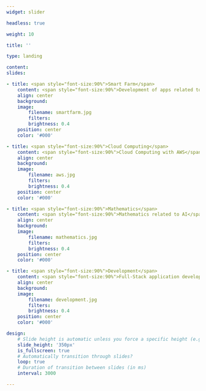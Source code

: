 ```yaml
---
widget: slider

headless: true

weight: 10

title: ''

type: landing

content:
slides:

- title: <span style="font-size:90%">Smart Farm</span>
    content: <span style="font-size:90%">Development of apps related to smart farming</span>
    align: center
    background:
    image:
        filename: smartfarm.jpg
        filters:
        brightness: 0.4
    position: center
    color: '#000'

- title: <span style="font-size:90%">Cloud Computing</span>
    content: <span style="font-size:90%">Cloud Computing with AWS</span>
    align: center
    background:
    image:
        filename: aws.jpg
        filters:
        brightness: 0.4
    position: center
    color: '#000'

- title: <span style="font-size:90%">Mathematics</span>
    content: <span style="font-size:90%">Mathematics related to AI</span>
    align: center
    background:
    image:
        filename: mathematics.jpg
        filters:
        brightness: 0.4
    position: center
    color: '#000'

- title: <span style="font-size:90%">Development</span>
    content: <span style="font-size:90%">Full-Stack application development</span>
    align: center
    background:
    image:
        filename: development.jpg
        filters:
        brightness: 0.4
    position: center
    color: '#000'

design:
    # Slide height is automatic unless you force a specific height (e.g. '400px')
    slide_height: '350px'
    is_fullscreen: true
    # Automatically transition through slides?
    loop: true
    # Duration of transition between slides (in ms)
    interval: 3000

---
```

